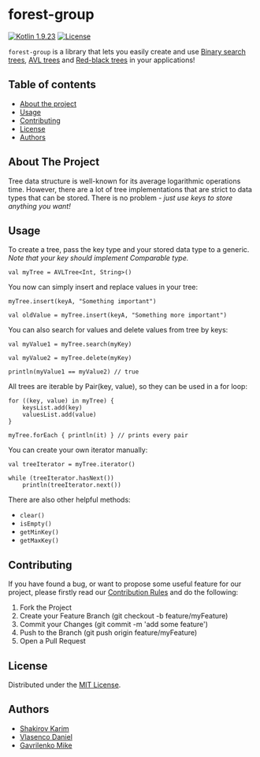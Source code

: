 # forest-group

[![Kotlin 1.9.23][kotlin_img]][kotlin_releases_url]
[![License][license_img]][repo_license_url]

`forest-group` is a library that lets you easily create and use [Binary search trees](https://en.wikipedia.org/wiki/Binary_search_tree), [AVL trees](https://en.wikipedia.org/wiki/AVL_tree) and [Red-black trees](https://en.wikipedia.org/wiki/Red%E2%80%93black_tree) in your applications!



## Table of contents
- [About the project](#about-the-project)
- [Usage](#usage)
- [Contributing](#contributing)
- [License](#license)
- [Authors](#authors)



## About The Project
Tree data structure is well-known for its average logarithmic operations time. However, there are a lot of tree implementations that are strict to data types that can be stored.
There is no problem - *just use keys to store anything you want!*



## Usage
To create a tree, pass the key type and your stored data type to a generic. *Note that your key should implement Comparable type.*

```
val myTree = AVLTree<Int, String>()
```

You now can simply insert and replace values in your tree:

```
myTree.insert(keyA, "Something important")

val oldValue = myTree.insert(keyA, "Something more important")
```

You can also search for values and delete values from tree by keys:

```
val myValue1 = myTree.search(myKey)

val myValue2 = myTree.delete(myKey)

println(myValue1 == myValue2) // true
```

All trees are iterable by Pair(key, value), so they can be used in a for loop:

```
for ((key, value) in myTree) {
    keysList.add(key)
    valuesList.add(value)
}

myTree.forEach { println(it) } // prints every pair
```

You can create your own iterator manually:

```
val treeIterator = myTree.iterator()

while (treeIterator.hasNext())
    println(treeIterator.next())
```

There are also other helpful methods:

- `clear()`
- `isEmpty()`
- `getMinKey()`
- `getMaxKey()`



## Contributing
If you have found a bug, or want to propose some useful feature for our project, please firstly read our [Contribution Rules](https://github.com/spbu-coding-2023/trees-2/blob/main/CONTRIBUTING.md) and
do the following:
1. Fork the Project
2. Create your Feature Branch (git checkout -b feature/myFeature)
3. Commit your Changes (git commit -m 'add some feature')
4. Push to the Branch (git push origin feature/myFeature)
5. Open a Pull Request



## License
Distributed under the [MIT License](https://github.com/spbu-coding-2023/trees-2/blob/main/LICENSE.md).



## Authors
- [Shakirov Karim](https://github.com/kar1mgh)
- [Vlasenco Daniel](https://github.com/spisladqo)
- [Gavrilenko Mike](https://github.com/qrutyy)



<!-- Image links -->

[license_img]: https://img.shields.io/badge/license-MIT-green
[kotlin_img]: https://img.shields.io/badge/kotlin%201.9.23-magenta

<!-- Repo links -->

[repo_license_url]: https://github.com/spbu-coding-2023/trees-2/blob/main/LICENSE.md

<!-- Kotlin links -->

[kotlin_releases_url]: https://kotlinlang.org/docs/releases.html#release-details
